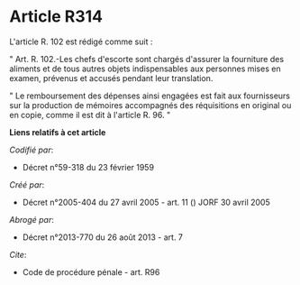 # Article R314

L'article R. 102 est rédigé comme suit : 

" Art. R. 102.-Les chefs d'escorte sont chargés d'assurer la fourniture des aliments et de tous autres objets indispensables
aux personnes mises en examen, prévenus et accusés pendant leur translation. 

" Le remboursement des dépenses ainsi engagées est fait aux fournisseurs sur la production de mémoires accompagnés des
réquisitions en original ou en copie, comme il est dit à l'article R. 96. "

**Liens relatifs à cet article**

_Codifié par_:

  - Décret n°59-318 du 23 février 1959

_Créé par_:

  - Décret n°2005-404 du 27 avril 2005 - art. 11 () JORF 30 avril 2005

_Abrogé par_:

  - Décret n°2013-770 du 26 août 2013 - art. 7

_Cite_:

  - Code de procédure pénale - art. R96
